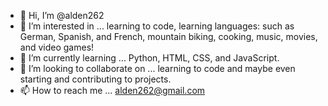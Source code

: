 - 👋 Hi, I’m @alden262
- 👀 I’m interested in ... learning to code, learning languages: such as German, Spanish, and French, mountain biking, cooking, music, movies, and video games!
- 🌱 I’m currently learning ... Python, HTML, CSS, and JavaScript.
- 💞️ I’m looking to collaborate on ... learning to code and maybe even starting and contributing to projects.
- 📫 How to reach me ... alden262@gmail.com

<!---
alden262/alden262 is a ✨ special ✨ repository because its `README.md` (this file) appears on your GitHub profile.
You can click the Preview link to take a look at your changes.
--->
